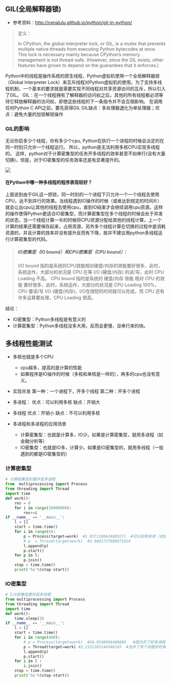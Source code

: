 ## GIL(全局解释器锁)

- 参考资料：http://cenalulu.github.io/python/gil-in-python/

> 定义：
>
> In CPython, the global interpreter lock, or GIL, is a mutex that prevents multiple native threads from executing Python bytecodes at once. This lock is necessary mainly because CPython’s memory management is not thread-safe. (However, since the GIL exists, other features have grown to depend on the guarantees that it enforces.)

Python中的线程是操作系统的原生线程，Python虚拟机使用一个全局解释器锁（Global Interpreter Lock）来互斥线程对Python虚拟机的使用。为了支持多线程机制，一个基本的要求就是需要实现不同线程对共享资源访问的互斥，所以引入了GIL。
GIL：在一个线程拥有了解释器的访问权之后，其他的所有线程都必须等待它释放解释器的访问权，即使这些线程的下一条指令并不会互相影响。
在调用任何Python C API之前，要先获得GIL
GIL缺点：多处理器退化为单处理器；优点：避免大量的加锁解锁操作

### GIL的影响

无论你启多少个线程，你有多少个cpu, Python在执行一个进程的时候会淡定的在同一时刻只允许一个线程运行。
所以，python是无法利用多核CPU实现多线程的。
这样，python对于计算密集型的任务开多线程的效率甚至不如串行(没有大量切换)，但是，对于IO密集型的任务效率还是有显著提升的。

![](http://omk1n04i8.bkt.clouddn.com/17-9-13/66476109.jpg)

#### 在Python中哪一种多线程的程序表现较好？

上面说到由于GIL这一把锁，同一时刻的一个进程下只允许一个一个线程去使用CPU，达不到并行的效果。当线程遇到IO操作的时候（或者达到规定的时间片）就会让出cpu让其他的线程去使用cpu，直到IO结束才会继续调用cpu资源。这样的操作使得Python更适合IO密集型，而计算密集型在多个线程的时候会处于并发的状态，当一个线程计算一半的时候将CPU资源分配给其他的线程计算，上一个计算的结果还需要保存起来，占用资源，另外多个线程计算在切换的过程中是消耗资源的，并且计算的效率并没有提升反而有下降，故并不建议用python多线程运行计算密集型的代码。

> ##### IO密集型（IO bound）和CPU密集型（CPU bound）：
>
> I/O bound 指的是系统的CPU效能相对硬盘/内存的效能要好很多，此时，系统运作，大部分的状况是 CPU 在等 I/O (硬盘/内存) 的读/写，此时 CPU Loading 不高。
> CPU bound 指的是系统的 硬盘/内存 效能 相对 CPU 的效能 要好很多，此时，系统运作，大部分的状况是 CPU Loading 100%，CPU 要读/写 I/O (硬盘/内存)，I/O在很短的时间就可以完成，而 CPU 还有许多运算要处理，CPU Loading 很高。

结论：

- IO密集型：Python多线程是有意义的
- 计算密集型：Python多线程没多大用，反而会更慢，没串行来的快。

## 多线程性能测试

- 多核也就是多个CPU
  - cpu越多，提高的是计算的性能
  - 如果程序是IO操作的时候（多核和单核是一样的），再多的cpu也没有意义。

- 实现并发
  第一种：一个进程下，开多个线程
  第二种：开多个进程

- 多进程：
   优点：可以利用多核
   缺点：开销大

- 多线程
   优点：开销小
   缺点：不可以利用多核

- 多进程和多进程的应用场景
   - 计算密集型：也就是计算多，IO少。如果是计算密集型，就用多进程（如金融分析等）
   - IO密集型：也就是IO多，计算少。如果是IO密集型的，就用多线程（一般遇到的都是IO密集型的）

### 计算密集型

```python
# 计算密集型的要开启多进程
from  multiprocessing import Process
from threading import Thread
import time
def work():
    res = 0
    for i in range(10000000):
        res+=i
if __name__ == '__main__':
    l = []
    start = time.time()
    for i in range(4):
        p = Process(target=work)  #1.9371106624603271  #可以利用多核（也就是多个cpu）
        # p  = Thread(target=work)  #3.0401737689971924
        l.append(p)
        p.start()
    for p in l:
        p.join()
    stop = time.time()
    print('%s'%(stop-start))
```

### IO密集型

```python
# I/O密集型要开启多线程
from multiprocessing import Process
from threading import Thread
import time
def work():
    time.sleep(3)
if __name__ == '__main__':
    l = []
    start = time.time()
    for i in range(400):
        # p = Process(target=work)  #34.9549994468689   #因为开了好多进程，它的开销大，花费的时间也就长了
        p = Thread(target=work) #2.2151265144348145  #当开了多个线程的时候，它的开销小，花费的时间也小了
        l.append(p)
        p.start()
    for i in l :
        i.join()
    stop = time.time()
    print('%s'%(stop-start))
```

